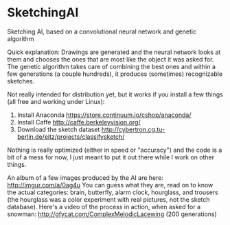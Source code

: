 # SketchingAI
Sketching AI, based on a convolutional neural network and genetic algorithm

Quick explanation: Drawings are generated and the neural network looks at them and chooses the ones that are most like the object it was asked for. The genetic algorithm takes care of combining the best ones and within a few generations (a couple hundreds), it produces (sometimes) recognizable sketches. 

Not really intended for distribution yet, but it works if you install a few things (all free and working under Linux):

1. Install Anaconda https://store.continuum.io/cshop/anaconda/
2. Install Caffe http://caffe.berkeleyvision.org/
3. Download the sketch dataset http://cybertron.cg.tu-berlin.de/eitz/projects/classifysketch/

Nothing is really optimized (either in speed or "accuracy") and the code is a bit of a mess for now, I just meant to put it out there while I work on other things.

An album of a few images produced by the AI are here: http://imgur.com/a/0ag4u  You can guess what they are, read on to know the actual categories: brain, butterfly, alarm clock, hourglass, and trousers (the hourglass was a color experiment with real pictures, not the sketch database). Here's a video of the process in action, when asked for a snowman: http://gfycat.com/ComplexMelodicLacewing (200 generations)
